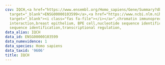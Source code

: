 ```yaml
---
csv: IQCH,<a href="https://www.ensembl.org/Homo_sapiens/Gene/Summary?db=core;g=ENSG00000103599"
  target="_blank">ENSG00000103599</a>,<a href="https://www.ncbi.nlm.nih.gov/pubmed/22863008"
  target="_blank"><i class="fas fa-file"></i></a>",chromatin immunoprecipitation assay,direct
  interaction,breast epithelium, BPE cell,nucleotide sequence identification,nucleotide
  sequence identification,transcriptional regulation,
data_alias: IQCH
data_id: ENSG00000103599
data_numevidence: 1
data_species: Homo sapiens
data_taxid: '9606'
title: IQCH
---
```

